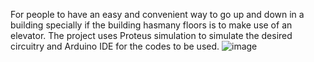 For people to have an easy and convenient way to go up and down in a building specially if the building hasmany floors is to make use of an elevator.
The project uses Proteus simulation to simulate the desired circuitry and Arduino IDE for the codes to be used.
![image](https://user-images.githubusercontent.com/80136683/224229729-32699ce1-3164-46c8-916e-06db11ac0180.png)
